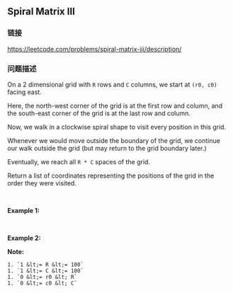 ## Spiral Matrix III  
### 链接  
https://leetcode.com/problems/spiral-matrix-iii/description/  
### 问题描述
On a 2 dimensional grid with `R` rows and `C` columns, we start at `(r0, c0)` facing east.

Here, the north-west corner of the grid is at the&nbsp;first row and column, and the south-east corner of the grid is at the last row and column.

Now, we walk in a clockwise spiral shape to visit every position in this grid.&nbsp;

Whenever we would move outside the boundary of the grid, we continue our walk outside the grid (but may return to the grid boundary later.)&nbsp;

Eventually, we reach all `R * C` spaces of the grid.

Return a list of coordinates representing the positions of the grid in the order they were visited.

&nbsp;

**Example 1:**

&nbsp;

**Example 2:**

**Note:**

	1. `1 &lt;= R &lt;= 100`
	1. `1 &lt;= C &lt;= 100`
	1. `0 &lt;= r0 &lt; R`
	1. `0 &lt;= c0 &lt; C`
